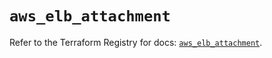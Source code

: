 # `aws_elb_attachment`

Refer to the Terraform Registry for docs: [`aws_elb_attachment`](https://registry.terraform.io/providers/hashicorp/aws/6.13.0/docs/resources/elb_attachment).
